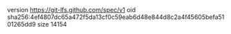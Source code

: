 version https://git-lfs.github.com/spec/v1
oid sha256:4ef4807dc65a472f5da13cf0c59eab6d48e844d8c2a4f45605befa5101265dd9
size 14154
